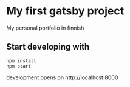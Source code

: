 # My first gatsby project

My personal portfolio in finnish
## Start developing with
```
npm install
npm start
```
development opens on http://localhost:8000
